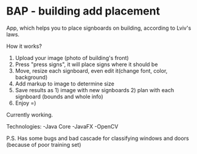 # BAP - building add placement
App, which helps you to place signboards on building, according to Lviv's laws.

How it works?

1. Upload your image (photo of building's front)
2. Press "press signs", it will place signs where it should be
3. Move, resize each signboard, even edit it(change font, color, background)
4. Add markup to image to determine size
5. Save results as 1) image with new signboards 2) plan with each signboard (bounds and whole info)
6. Enjoy =)

Currently working.

Technologies:
-Java Core
-JavaFX
-OpenCV

P.S. Has some bugs and bad cascade for classifying windows and doors (because of poor training set)
